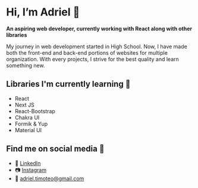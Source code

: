 # Hi, I’m Adriel 👋
**An aspiring web developer, currently working with React along with other libraries**

My journey in web development started in High School. Now, I have made both the front-end and back-end portions of websites for multiple organization. With every projects, I strive for the best quality and learn something new.

## Libraries I'm currently learning 📖
- React
- Next JS
- React-Bootstrap
- Chakra UI
- Formik & Yup
- Material UI

## Find me on social media 📱
- 💼 [LinkedIn](https://www.linkedin.com/in/adrieltimoteo/)
- 📷 [Instagram](https://www.instagram.com/adriel_timoteo/)
- 📧 [adriel.timoteo@gmail.com](mailto:adriel.timoteo)

<!---
adriel-timoteo/adriel-timoteo is a ✨ special ✨ repository because its `README.md` (this file) appears on your GitHub profile.
You can click the Preview link to take a look at your changes.
--->
